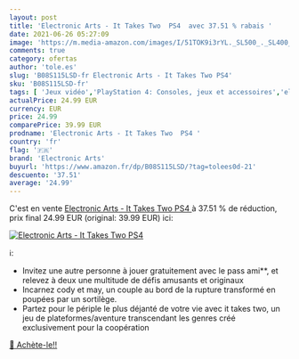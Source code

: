 ```yaml
---
layout: post
title: 'Electronic Arts - It Takes Two  PS4  avec 37.51 % rabais '
date: 2021-06-26 05:27:09
image: 'https://m.media-amazon.com/images/I/51TOK9i3rYL._SL500_._SL400_.jpg'
comments: true
category: ofertas
author: 'tole.es'
slug: 'B08S115LSD-fr Electronic Arts - It Takes Two PS4'
sku: 'B08S115LSD-fr'
tags: [ 'Jeux vidéo','PlayStation 4: Consoles, jeux et accessoires','electronic arts', ]
actualPrice: 24.99 EUR
currency: EUR
price: 24.99
comparePrice: 39.99 EUR
prodname: 'Electronic Arts - It Takes Two  PS4 '
country: 'fr'
flag: '🇫🇷'
brand: 'Electronic Arts'
buyurl: 'https://www.amazon.fr/dp/B08S115LSD/?tag=tolees0d-21'
descuento: '37.51'
average: '24.99'
---
```


C'est en vente [Electronic Arts - It Takes Two  PS4 ](https://www.amazon.fr/dp/B08S115LSD/?tag=tolees0d-21)  à  37.51 % de réduction, prix final  24.99 EUR (original: 39.99 EUR) ici:

[![Electronic Arts - It Takes Two  PS4 ](https://m.media-amazon.com/images/I/51TOK9i3rYL._SL500_._SL400_.jpg)](https://www.amazon.fr/dp/B08S115LSD/?tag=tolees0d-21)

ℹ️:

- Invitez une autre personne à jouer gratuitement avec le pass ami**, et relevez à deux une multitude de défis amusants et originaux
- Incarnez cody et may, un couple au bord de la rupture transformé en poupées par un sortilège.
- Partez pour le périple le plus déjanté de votre vie avec it takes two, un jeu de plateformes/aventure transcendant les genres créé exclusivement pour la coopération

[🛒 Achète-le!!](https://www.amazon.fr/dp/B08S115LSD/?tag=tolees0d-21)
